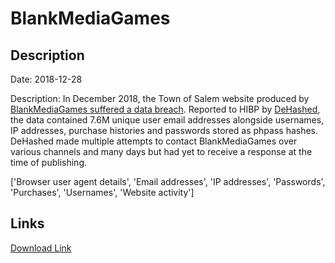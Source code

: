 # BlankMediaGames

## Description

Date: 2018-12-28

Description:
In December 2018, the Town of Salem website produced by <a href="https://blog.dehashed.com/town-of-salem-blankmediagames-hacked/" target="_blank" rel="noopener">BlankMediaGames suffered a data breach</a>. Reported to HIBP by <a href="https://dehashed.com/" target="_blank" rel="noopener">DeHashed</a>, the data contained 7.6M unique user email addresses alongside usernames, IP addresses, purchase histories and passwords stored as phpass hashes. DeHashed made multiple attempts to contact BlankMediaGames over various channels and many days but had yet to receive a response at the time of publishing.


['Browser user agent details', 'Email addresses', 'IP addresses', 'Passwords', 'Purchases', 'Usernames', 'Website activity']

## Links

[Download Link](https://link-to.net/1229997/875.8028474481707/dynamic/?r=YmxhbmttZWRpYWdhbWVzLmNvbQ==)